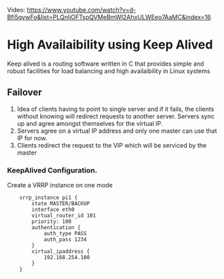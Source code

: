Video: https://www.youtube.com/watch?v=d-Bfi5qywFo&list=PLQnljOFTspQVMeBmWI2AhxULWEeo7AaMC&index=16

# High Availaibility using Keep Alived

Keep alived is a routing software written in C that provides simple and robust facilities for load balancing and high availaibility in Linux systems

## Failover
1. Idea of clients having to point to single server and if it fails, the clients without knowing will redirect requests to another server. Servers sync up and agree amongst themselves for the virtual IP.
2. Servers agree on a virtual IP address and only one master can use that IP for now. 
3. Clients redirect the request to the VIP which will be serviced by the master

### KeepAlived Configuration.
Create a VRRP instance on one mode
    
        vrrp_instance pi1 {
            state MASTER/BACKUP
            interface eth0
            virtual_router_id 101
            priority: 100
            authentication {
                auth_type PASS
                auth_pass 1234
            }
            virtual_ipaddress {
                192.168.254.100
            }
        }